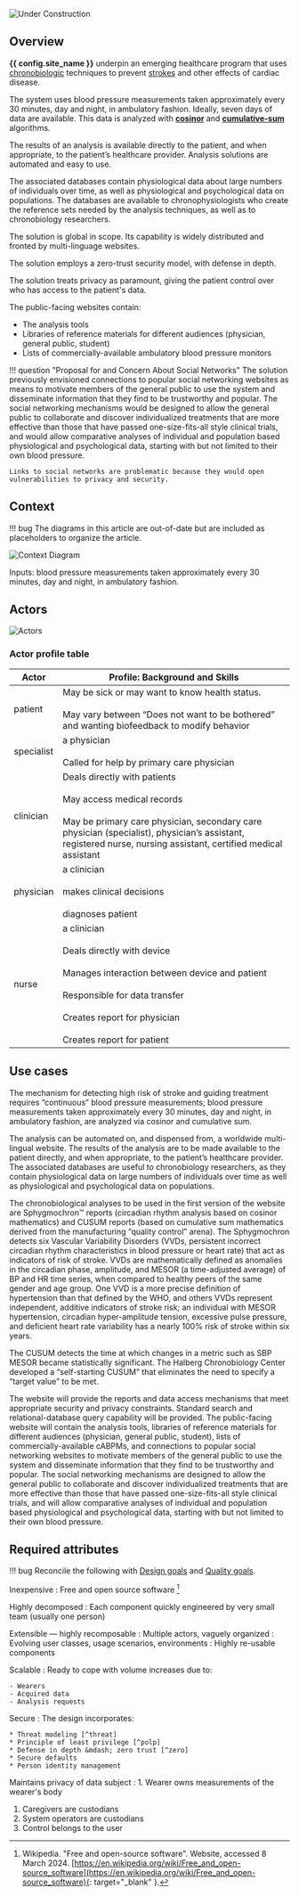 ![Under Construction](../../images/underconstruction.svg)

## Overview

**{{ config.site_name }}** underpin an emerging healthcare program that uses [chronobiologic](../../glossary#chronobiology) techniques to prevent [strokes](../glossary#stroke) and other effects of cardiac disease.

The system uses blood pressure measurements taken approximately every 30 minutes, day and night, in ambulatory fashion. Ideally, seven days of data are available. This data is analyzed with **[cosinor](../../algorithms/cosinor.md)** and **[cumulative-sum](../../algorithms/cusum.md)** algorithms.

The results of an analysis is available directly to the patient, and when appropriate, to the patient’s healthcare provider. Analysis solutions are automated and easy to use.

The associated databases contain physiological data about large numbers of individuals over time, as well as physiological and psychological data on populations. The databases are available to chronophysiologists who create the reference sets needed by the analysis techniques, as well as to chronobiology researchers.

The solution is global in scope. Its capability is widely distributed and fronted by multi-linguage websites.

The solution employs a zero-trust security model, with defense in depth.

The solution treats privacy as paramount, giving the patient control over who has access to the patient's data.

The public-facing websites contain:

* The analysis tools
* Libraries of reference materials for different audiences (physician, general public, student)
* Lists of commercially-available ambulatory blood pressure monitors

!!! question "Proposal for and Concern About Social Networks"
    The solution previously envisioned connections to popular social networking websites as means to motivate members of the general public to use the system and disseminate information that they find to be trustworthy and popular.  The social networking mechanisms would be designed to allow the general public to collaborate and discover individualized treatments that are more effective than those that have passed one-size-fits-all style clinical trials, and would allow comparative analyses of individual and population based physiological and psychological data, starting with but not limited to their own blood pressure.

    Links to social networks are problematic because they would open vulnerabilities to privacy and security.

## Context

!!! bug
    The diagrams in this article are out-of-date but are included as placeholders to organize the article.

![Context Diagram](../../images/context-diagram.png)

Inputs: blood pressure measurements taken approximately every 30 minutes, day and night, in ambulatory fashion.


## Actors

![Actors](../../images/requirements-actors-model.png)

### Actor profile table

| Actor | Profile: Background and Skills |
| ----- | ------------------------------ |
| patient | May be sick or may want to know health status.<br><br>May vary between “Does not want to be bothered” and wanting biofeedback to modify behavior |
| specialist | a physician<br><br>Called for help by primary care physician |
| clinician | Deals directly with patients<br><br>May access medical records<br><br>May be primary care physician, secondary care physician (specialist), physician’s assistant, registered nurse, nursing assistant, certified medical assistant |
| physician | a clinician<br><br>makes clinical decisions<br><br>diagnoses patient |
| nurse | a clinician<br><br>Deals directly with device<br><br>Manages interaction between device and patient<br><br>Responsible for data transfer<br><br>Creates report for physician<br><br>Creates report for patient |


## Use cases

The mechanism for detecting high risk of stroke and guiding treatment requires “continuous” blood pressure measurements; blood pressure measurements taken approximately every 30 minutes, day and night, in ambulatory fashion, are analyzed via cosinor and cumulative sum.

The analysis can be automated on, and dispensed from, a worldwide multi-lingual website.  The results of the analysis are to be made available to the patient directly, and when appropriate, to the patient’s healthcare provider.  The associated databases are useful to chronobiology researchers, as they contain physiological data on large numbers of individuals over time as well as physiological and psychological data on populations.

The chronobiological analyses to be used in the first version of the website are Sphygmochron™ reports (circadian rhythm analysis based on cosinor mathematics) and CUSUM reports (based on cumulative sum mathematics derived from the manufacturing “quality control” arena).  The Sphygmochron detects six Vascular Variability Disorders (VVDs, persistent incorrect circadian rhythm characteristics in blood pressure or heart rate) that act as indicators of risk of stroke.  VVDs are mathematically defined as anomalies in the circadian phase, amplitude, and MESOR (a time-adjusted average) of BP and HR time series, when compared to healthy peers of the same gender and age group.  One VVD is a more precise definition of hypertension than that defined by the WHO, and others VVDs represent independent, additive indicators of stroke risk; an individual with MESOR hypertension, circadian hyper-amplitude tension, excessive pulse pressure, and deficient heart rate variability has a nearly 100% risk of stroke within six years.

The CUSUM detects the time at which changes in a metric such as SBP MESOR became statistically significant.  The Halberg Chronobiology Center developed a “self-starting CUSUM” that eliminates the need to specify a “target value” to be met.  

The website will provide the reports and data access mechanisms that meet appropriate security and privacy constraints.  Standard search and relational-database query capability will be provided.  The public-facing website will contain the analysis tools, libraries of reference materials for different audiences (physician, general public, student), lists of commercially-available cABPMs, and connections to popular social networking websites to motivate members of the general public to use the system and disseminate information that they find to be trustworthy and popular.  The social networking mechanisms are designed to allow the general public to collaborate and discover individualized treatments that are more effective than those that have passed one-size-fits-all style clinical trials, and will allow comparative analyses of individual and population based physiological and psychological data, starting with but not limited to their own blood pressure.

## Required attributes

!!! bug
    Reconcile the following with [Design goals](design-goals.md) and [Quality goals](quality-goals.md).

Inexpensive
: Free and open source software [^foss]

Highly decomposed
: Each component quickly engineered by very small team (usually one person)

Extensible &mdash; highly recomposable
: Multiple actors, vaguely organized
: Evolving user classes, usage scenarios, environments
: Highly re-usable components

Scalable
: Ready to cope with volume increases due to:

    - Wearers
    - Acquired data
    - Analysis requests

Secure
: The design incorporates:

    * Threat modeling [^threat]
    * Principle of least privilege [^polp]
    * Defense in depth &mdash; zero trust [^zero]
    * Secure defaults
    * Person identity management

Maintains privacy of data subject
: 1. Wearer owns measurements of the wearer's body
  1. Caregivers are custodians
  1. System operators are custodians
  1. Control belongs to the user

[^foss]: Wikipedia. "Free and open-source software". Website, accessed 8 March 2024. [https://en.wikipedia.org/wiki/Free_and_open-source_software](https://en.wikipedia.org/wiki/Free_and_open-source_software){: target="_blank" }.

[^threat]: Wikipedia. "Threat model". Website, accessed 8 March 2024. [https://en.wikipedia.org/wiki/Threat_model](https://en.wikipedia.org/wiki/Threat_model){: target="_blank" }.

[^polp]: Wikipedia. "Priciple of Least Privelege". Website, accessed 8 March 2024. [https://en.wikipedia.org/wiki/Principle_of_least_privilege](https://en.wikipedia.org/wiki/Principle_of_least_privilege){: target="_blank" }.

[^zero]: Wikipedia. "Zero Trust Security Model". Website, accessed 8 March 2024. [https://en.wikipedia.org/wiki/Zero_trust_security_model](https://en.wikipedia.org/wiki/Zero_trust_security_model){: target="_blank" }.
